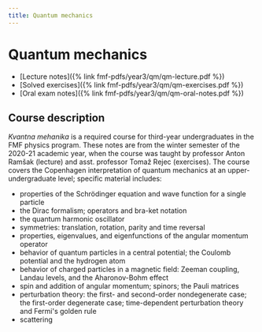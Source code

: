 ```yaml
---
title: Quantum mechanics
---
```

# Quantum mechanics

- [Lecture notes]({% link fmf-pdfs/year3/qm/qm-lecture.pdf %})
- [Solved exercises]({% link fmf-pdfs/year3/qm/qm-exercises.pdf %})
- [Oral exam notes]({% link fmf-pdfs/year3/qm/qm-oral-notes.pdf %})

## Course description
*Kvantna mehanika* is a required course for third-year undergraduates in the FMF physics program. These notes are from the winter semester of the 2020-21 academic year, when the course was taught by professor Anton Ramšak (lecture) and asst. professor Tomaž Rejec (exercises). The course covers the Copenhagen interpretation of quantum mechanics at an upper-undergraduate level; specific material includes:
- properties of the Schrödinger equation and wave function for a single particle
- the Dirac formalism; operators and bra-ket notation
- the quantum harmonic oscillator
- symmetries: translation, rotation, parity and time reversal
- properties, eigenvalues, and eigenfunctions of the angular momentum operator
- behavior of quantum particles in a central potential; the Coulomb potential and the hydrogen atom
- behavior of charged particles in a magnetic field: Zeeman coupling, Landau levels, and the Aharonov-Bohm effect
- spin and addition of angular momentum; spinors; the Pauli matrices
- perturbation theory: the first- and second-order nondegenerate case; the first-order degenerate case; time-dependent perturbation theory and Fermi's golden rule
- scattering
